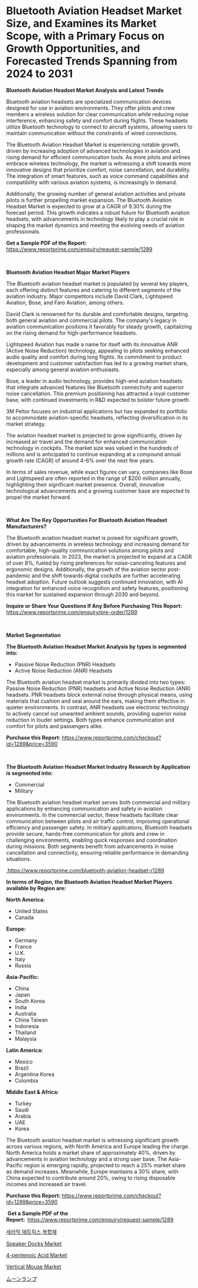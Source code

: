 <p><h1>Bluetooth Aviation Headset Market Size, and Examines its Market Scope, with a Primary Focus on Growth Opportunities, and Forecasted Trends Spanning from 2024 to 2031</h1></p><p><strong>Bluetooth Aviation Headset Market Analysis and Latest Trends</strong></p>
<p><p>Bluetooth aviation headsets are specialized communication devices designed for use in aviation environments. They offer pilots and crew members a wireless solution for clear communication while reducing noise interference, enhancing safety and comfort during flights. These headsets utilize Bluetooth technology to connect to aircraft systems, allowing users to maintain communication without the constraints of wired connections.</p><p>The Bluetooth Aviation Headset Market is experiencing notable growth, driven by increasing adoption of advanced technologies in aviation and rising demand for efficient communication tools. As more pilots and airlines embrace wireless technology, the market is witnessing a shift towards more innovative designs that prioritize comfort, noise cancellation, and durability. The integration of smart features, such as voice command capabilities and compatibility with various aviation systems, is increasingly in demand.</p><p>Additionally, the growing number of general aviation activities and private pilots is further propelling market expansion. The Bluetooth Aviation Headset Market is expected to grow at a CAGR of 9.30% during the forecast period. This growth indicates a robust future for Bluetooth aviation headsets, with advancements in technology likely to play a crucial role in shaping the market dynamics and meeting the evolving needs of aviation professionals.</p></p>
<p><strong>Get a Sample PDF of the Report:&nbsp;</strong> <a href="https://www.reportprime.com/enquiry/request-sample/1289">https://www.reportprime.com/enquiry/request-sample/1289</a></p>
<p>&nbsp;</p>
<p><strong>Bluetooth Aviation Headset Major Market Players</strong></p>
<p><p>The Bluetooth aviation headset market is populated by several key players, each offering distinct features and catering to different segments of the aviation industry. Major competitors include David Clark, Lightspeed Aviation, Bose, and Faro Aviation, among others. </p><p>David Clark is renowned for its durable and comfortable designs, targeting both general aviation and commercial pilots. The company's legacy in aviation communication positions it favorably for steady growth, capitalizing on the rising demand for high-performance headsets.</p><p>Lightspeed Aviation has made a name for itself with its innovative ANR (Active Noise Reduction) technology, appealing to pilots seeking enhanced audio quality and comfort during long flights. Its commitment to product development and customer satisfaction has led to a growing market share, especially among general aviation enthusiasts.</p><p>Bose, a leader in audio technology, provides high-end aviation headsets that integrate advanced features like Bluetooth connectivity and superior noise cancellation. This premium positioning has attracted a loyal customer base, with continued investments in R&D expected to bolster future growth.</p><p>3M Peltor focuses on industrial applications but has expanded its portfolio to accommodate aviation-specific headsets, reflecting diversification in its market strategy. </p><p>The aviation headset market is projected to grow significantly, driven by increased air travel and the demand for enhanced communication technology in cockpits. The market size was valued in the hundreds of millions and is anticipated to continue expanding at a compound annual growth rate (CAGR) of around 4-6% over the next few years.</p><p>In terms of sales revenue, while exact figures can vary, companies like Bose and Lightspeed are often reported in the range of $200 million annually, highlighting their significant market presence. Overall, innovative technological advancements and a growing customer base are expected to propel the market forward.</p></p>
<p>&nbsp;</p>
<p><strong>What Are The Key Opportunities For Bluetooth Aviation Headset Manufacturers?</strong></p>
<p><p>The Bluetooth aviation headset market is poised for significant growth, driven by advancements in wireless technology and increasing demand for comfortable, high-quality communication solutions among pilots and aviation professionals. In 2023, the market is projected to expand at a CAGR of over 8%, fueled by rising preferences for noise-canceling features and ergonomic designs. Additionally, the growth of the aviation sector post-pandemic and the shift towards digital cockpits are further accelerating headset adoption. Future outlook suggests continued innovation, with AI integration for enhanced voice recognition and safety features, positioning this market for sustained expansion through 2030 and beyond.</p></p>
<p><strong>Inquire or Share Your Questions If Any Before Purchasing This Report:</strong> <a href="https://www.reportprime.com/enquiry/pre-order/1289">https://www.reportprime.com/enquiry/pre-order/1289</a></p>
<p>&nbsp;</p>
<p><strong>Market Segmentation</strong></p>
<p><strong>The Bluetooth Aviation Headset Market Analysis by types is segmented into:</strong></p>
<p><ul><li>Passive Noise Reduction (PNR) Headsets</li><li>Active Noise Reduction (ANR) Headsets</li></ul></p>
<p><p>The Bluetooth aviation headset market is primarily divided into two types: Passive Noise Reduction (PNR) headsets and Active Noise Reduction (ANR) headsets. PNR headsets block external noise through physical means, using materials that cushion and seal around the ears, making them effective in quieter environments. In contrast, ANR headsets use electronic technology to actively cancel out unwanted ambient sounds, providing superior noise reduction in louder settings. Both types enhance communication and comfort for pilots and passengers alike.</p></p>
<p><strong>Purchase this Report:&nbsp;</strong><a href="https://www.reportprime.com/checkout?id=1289&price=3590">https://www.reportprime.com/checkout?id=1289&price=3590</a></p>
<p>&nbsp;</p>
<p><strong>The Bluetooth Aviation Headset Market Industry Research by Application is segmented into:</strong></p>
<p><ul><li>Commercial</li><li>Military</li></ul></p>
<p><p>The Bluetooth aviation headset market serves both commercial and military applications by enhancing communication and safety in aviation environments. In the commercial sector, these headsets facilitate clear communication between pilots and air traffic control, improving operational efficiency and passenger safety. In military applications, Bluetooth headsets provide secure, hands-free communication for pilots and crew in challenging environments, enabling quick responses and coordination during missions. Both segments benefit from advancements in noise cancellation and connectivity, ensuring reliable performance in demanding situations.</p></p>
<p><a href="https://www.reportprime.com/bluetooth-aviation-headset-r1289">&nbsp;https://www.reportprime.com/bluetooth-aviation-headset-r1289</a></p>
<p><strong>In terms of Region, the Bluetooth Aviation Headset Market Players available by Region are:</strong></p>
<p>
    <p> <strong> North America: </strong>
        <ul>
            <li>United States</li>
            <li>Canada</li>
        </ul>
        </p> 
    <p> <strong> Europe: </strong>
        <ul>
            <li>Germany</li>
            <li>France</li>
            <li>U.K.</li>
            <li>Italy</li>
            <li>Russia</li>
        </ul>
        </p> 
    <p> <strong> Asia-Pacific: </strong>
        <ul>
            <li>China</li>
            <li>Japan</li>
            <li>South Korea</li>
            <li>India</li>
            <li>Australia</li>
            <li>China Taiwan</li>
            <li>Indonesia</li>
            <li>Thailand</li>
            <li>Malaysia</li>
        </ul>
        </p> 
    <p> <strong> Latin America: </strong>
        <ul>
            <li>Mexico</li>
            <li>Brazil</li>
            <li>Argentina Korea</li>
            <li>Colombia</li>
        </ul>
        </p> 
    <p> <strong> Middle East & Africa: </strong>
        <ul>
            <li>Turkey</li>
            <li>Saudi</li>
            <li>Arabia</li>
            <li>UAE</li>
            <li>Korea</li>
        </ul>
    </p>
    </p>
<p><p>The Bluetooth aviation headset market is witnessing significant growth across various regions, with North America and Europe leading the charge. North America holds a market share of approximately 40%, driven by advancements in aviation technology and a strong user base. The Asia-Pacific region is emerging rapidly, projected to reach a 25% market share as demand increases. Meanwhile, Europe maintains a 30% share, with China expected to contribute around 20%, owing to rising disposable incomes and increased air travel.</p></p>
<p><strong>Purchase this Report: </strong><a href="https://www.reportprime.com/checkout?id=1289&price=3590">https://www.reportprime.com/checkout?id=1289&price=3590</a></p>
<p>&nbsp;<strong>Get a Sample PDF of the Report:&nbsp;&nbsp;</strong><a href="https://www.reportprime.com/enquiry/request-sample/1289">https://www.reportprime.com/enquiry/request-sample/1289</a></p>
<p><strong></strong></p>
<p><p><a href="https://medium.com/@melodyfunk1988/%EC%84%B8%EB%9D%BC%EB%AF%B9-%EB%A7%A4%ED%8A%B8%EB%A6%AD%EC%8A%A4-%EB%B3%B5%ED%95%A9%EC%9E%AC-%EC%8B%9C%EC%9E%A5%EC%9D%98-%EC%84%B1%EC%9E%A5-%EB%8F%99%EB%A0%A5%EC%9D%80-%EB%AC%B4%EC%97%87%EC%9D%B8%EA%B0%80%EC%9A%94-%EC%A0%9C%ED%92%88-%EC%9D%91%EC%9A%A9-%EB%B6%84%EC%95%BC-%EB%B0%8F-%EC%A7%80%EC%97%AD%EC%97%90-%EB%8C%80%ED%95%9C-%ED%8F%AC%EA%B4%84%EC%A0%81%EC%9D%B8-%EC%97%B0%EA%B5%AC-2024-2031-5874cef95680">세라믹 매트릭스 복합재</a></p><p><a href="https://github.com/ChiragRp1/Market-Research-Report-List-6/blob/main/speaker-docks-market.md">Speaker Docks Market</a></p><p><a href="https://issuu.com/reportprime-2/docs/4-pentenoic-acid-market-size-2030.p_58bcde13fb3cff">4-pentenoic Acid Market</a></p><p><a href="https://www.linkedin.com/pulse/what-influencing-future-vertical-mouse-market-insights-growth-nhsof?trackingId=pslo8e2BSSGE2EF%2B%2BKYDOQ%3D%3D">Vertical Mouse Market</a></p><p><a href="https://medium.com/@melliestracke2023/%E6%9C%88%E3%81%AE%E3%83%A9%E3%83%B3%E3%83%97%E3%81%AE%E5%B8%82%E5%A0%B4%E6%A6%82%E6%B3%81-2024%E5%B9%B4%E3%81%8B%E3%82%892031%E5%B9%B4%E3%81%BE%E3%81%A7%E3%81%AE%E4%B8%96%E7%95%8C%E5%B8%82%E5%A0%B4%E5%8B%95%E5%90%91%E3%81%A8%E5%B0%86%E6%9D%A5%E3%81%AE%E5%B1%95%E6%9C%9B-a3241deff7d5">ムーンランプ</a></p></p>